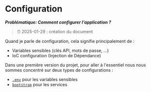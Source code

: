 # Configuration
***Problématique: Comment configurer l'application ?***

> ⏰ 2025-01-29 : création du document

Quand je parle de configuration, cela signifie principalement de :
* Variables sensibles (clés API, mots de passe, ...)
* IoC configuration (Injection de Dépendance)

Dans une première version du projet, pour aller à l'essentiel nous nous sommes concentré sur deux types de configurations :
* [`.env`](#dotenv) pour les variables sensibles
* [`bootstrap`](#bootstrap) pour les services


